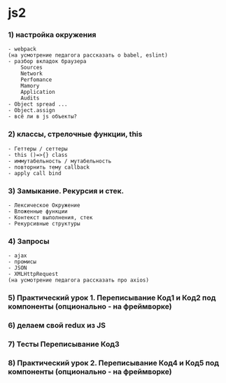 # js2

### 1) настройка окружения
    - webpack
    (на усмотрение педагога рассказать о babel, eslint)
    - разбор вкладок браузера 
    	Sources
    	Network
    	Perfomance
    	Mamory
    	Application
    	Audits
    - Object spread ...
    - Object.assign
    - всё ли в js объекты?

### 2) классы, стрелочные функции, this
	- Геттеры / сеттеры
	- this ()=>{} class
	- иммутабельность / мутабельность
	- повторнить тему callback
	- apply call bind
	

### 3) Замыкание. Рекурсия и стек. 
	- Лексическое Окружение
	- Вложенные функции
	- Контекст выполнения, стек
	- Рекурсивные структуры

### 4) Запросы
    - ajax
    - промисы
    - JSON
    - XMLHttpRequest
    (на усмотрение педагога рассказать про axios)

### 5) Практический урок 1. Переписывание Код1 и Код2 под компоненты (опционально - на фреймворке) 

### 6) делаем свой redux из JS

### 7) Тесты Переписывание Код3 

### 8) Практический урок 2. Переписывание Код4 и Код5 под компоненты (опционально - на фреймворке) 